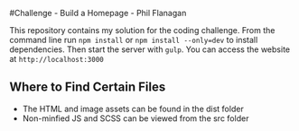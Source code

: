 #Challenge - Build a Homepage - Phil Flanagan

This repository contains my solution for the coding challenge. From the command line run `npm install` or `npm install --only=dev` to install dependencies. Then start the server with `gulp`. You can access the website at `http://localhost:3000`

## Where to Find Certain Files

* The HTML and image assets can be found in the dist folder
* Non-minfied JS and SCSS can be viewed from the src folder
